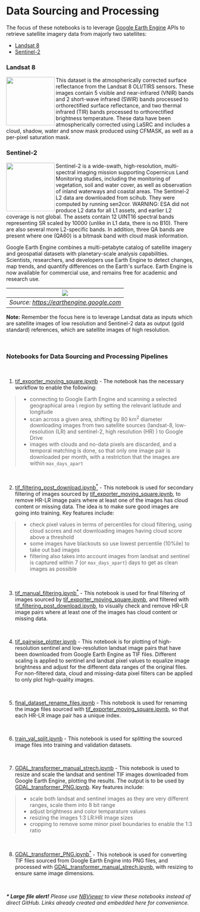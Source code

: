 # Data Sourcing and Processing

The focus of these notebooks is to leverage [Google Earth Engine](https://earthengine.google.com/) APIs to retrieve satellite imagery data from majorly two satellites:

- [Landsat 8](https://developers.google.com/earth-engine/datasets/catalog/LANDSAT_LC08_C01_T1_SR)
- [Sentinel-2](https://developers.google.com/earth-engine/datasets/catalog/COPERNICUS_S2_SR)

### Landsat 8

<a target="_blank" href="#">
  <img src="https://i.imgur.com/ojkQ4D5.png" width="130" align="left"/>
</a> 

This dataset is the atmospherically corrected surface reflectance from the Landsat 8 OLI/TIRS sensors. These images contain 5 visible and near-infrared (VNIR) bands and 2 short-wave infrared (SWIR) bands processed to orthorectified surface reflectance, and two thermal infrared (TIR) bands processed to orthorectified brightness temperature. These data have been atmospherically corrected using LaSRC and includes a cloud, shadow, water and snow mask produced using CFMASK, as well as a per-pixel saturation mask.


### Sentinel-2

<a target="_blank" href="#">
  <img src="https://i.imgur.com/Rvw7f51.png" width="130" align="left"/>
</a> 

Sentinel-2 is a wide-swath, high-resolution, multi-spectral imaging mission supporting Copernicus Land Monitoring studies, including the monitoring of vegetation, soil and water cover, as well as observation of inland waterways and coastal areas. The Sentinel-2 L2 data are downloaded from scihub. They were computed by running sen2cor. WARNING: ESA did not produce L2 data for all L1 assets, and earlier L2 coverage is not global. The assets contain 12 UINT16 spectral bands representing SR scaled by 10000 (unlike in L1 data, there is no B10). There are also several more L2-specific bands. In addition, three QA bands are present where one (QA60) is a bitmask band with cloud mask information.

Google Earth Engine combines a multi-petabyte catalog of satellite imagery and geospatial datasets with planetary-scale analysis capabilities. Scientists, researchers, and developers use Earth Engine to detect changes, map trends, and quantify differences on the Earth's surface. Earth Engine is now available for commercial use, and remains free for academic and research use.

| ![](https://i.imgur.com/Bd5Y7ze.png) | 
|:--:| 
| *Source: https://earthengine.google.com* |


__Note:__ Remember the focus here is to leverage Landsat data as inputs which are satellite images of low resolution and Sentinel-2 data as output (gold standard) references, which are satellite images of high resolution.

<br>

### Notebooks for Data Sourcing and Processing Pipelines

<br>

1.  [tif_exporter_moving_square.ipynb](https://nbviewer.org/github/dipanjanS/satellite-image-super-resolution/blob/master/notebooks/data_sourcing_and_processing/tif_exporter_moving_square.ipynb) - The notebook has the necessary workflow to enable the following:
>  - connecting to Google Earth Engine and scanning a selected geographical area \ region by setting the relevant latitude and longitude
>  - scan across a given area, shifting by 80 km<sup>2</sup> diameter downloading images from two satellite sources (landsat-8, low-resolution (LR) and sentinel-2, high resolution (HR) ) to Google Drive
>  - images with clouds and no-data pixels are discarded, and a temporal matching is done, so that only one image pair is downloaded per month, with a restriction that the images are within `max_days_apart`

<br>

2.  [tif_filtering_post_download.ipynb<sup>*</sup>](https://nbviewer.org/github/dipanjanS/satellite-image-super-resolution/blob/master/notebooks/data_sourcing_and_processing/tif_filtering_post_download.ipynb) - This notebook is used for secondary filtering of images sourced by [tif_exporter_moving_square.ipynb](https://nbviewer.org/github/dipanjanS/satellite-image-super-resolution/blob/master/notebooks/data_sourcing_and_processing/tif_exporter_moving_square.ipynb), to remove HR-LR image pairs where at least one of the images has cloud content or missing data. The idea is to make sure good images are going into training. Key features include:
>  - check pixel values in terms of percentiles for cloud filtering, using cloud scores and not downloading images having cloud score above a threshold
>  - some images have blackouts so use lowest percentile (10%ile) to take out bad images
>  - filtering also takes into account images from landsat and sentinel is captured within 7 (or `max_days_apart`) days to get as clean images as possible

<br>

3.  [tif_manual_filtering.ipynb<sup>*</sup>](https://nbviewer.org/github/dipanjanS/satellite-image-super-resolution/blob/master/notebooks/data_sourcing_and_processing/tif_manual_filtering.ipynb) - This notebook is used for final filtering of images sourced by [tif_exporter_moving_square.ipynb](https://nbviewer.org/github/dipanjanS/satellite-image-super-resolution/blob/master/notebooks/data_sourcing_and_processing/tif_exporter_moving_square.ipynb), and filtered with [tif_filtering_post_download.ipynb](https://nbviewer.org/github/dipanjanS/satellite-image-super-resolution/blob/master/notebooks/data_sourcing_and_processing/tif_filtering_post_download.ipynb), to visually check and remove HR-LR image pairs where at least one of the images has cloud content or missing data.

<br>

4.  [tif_pairwise_plotter.ipynb](https://nbviewer.org/github/dipanjanS/satellite-image-super-resolution/blob/master/notebooks/data_sourcing_and_processing/tif_pairwise_plotter.ipynb) - This notebook is for plotting of high-resolution sentinel and low-resolution landsat image pairs that have been downloaded from Google Earth Engine as TIF files. Different scaling is applied to sentinel and landsat pixel values to equalize image brightness and adjust for the different data ranges of the original files. For non-filtered data, cloud and missing-data pixel filters can be applied to only plot high-quality images.

<br>

5.  [final_dataset_rename_files.ipynb](https://nbviewer.org/github/dipanjanS/satellite-image-super-resolution/blob/master/notebooks/data_sourcing_and_processing/final_dataset_rename_files.ipynb) - This notebook is used for renaming the image files sourced with [tif_exporter_moving_square.ipynb](https://nbviewer.org/github/dipanjanS/satellite-image-super-resolution/blob/master/notebooks/data_sourcing_and_processing/tif_exporter_moving_square.ipynb), so that each HR-LR image pair has a unique index.

<br>

6.  [train_val_split.ipynb](https://nbviewer.org/github/dipanjanS/satellite-image-super-resolution/blob/master/notebooks/data_sourcing_and_processing/train_val_split.ipynb) - This notebook is used for splitting the sourced image files into training and validation datasets.

<br>

7. [GDAL_transformer_manual_strech.ipynb](https://nbviewer.org/github/dipanjanS/satellite-image-super-resolution/blob/master/notebooks/data_sourcing_and_processing/GDAL_transformer_manual_strech.ipynb) - This notebook is used to resize and scale the landsat and sentinel TIF images downloaded from Google Earth Engine, plotting the results. The output is to be used by [GDAL_transformer_PNG.ipynb](https://nbviewer.org/github/dipanjanS/satellite-image-super-resolution/blob/master/notebooks/data_sourcing_and_processing/GDAL_transformer_PNG.ipynb). Key features include:
>  - scale both landsat and sentinel images as they are very different ranges, scale them into 8 bit range
>  - adjust brightness and color temparature values
>  - resizing the images 1:3 LR:HR image sizes
>  - cropping to remove some minor pixel boundaries to enable the 1:3 ratio

<br>

8. [GDAL_transformer_PNG.ipynb<sup>*</sup>](https://nbviewer.org/github/dipanjanS/satellite-image-super-resolution/blob/master/notebooks/data_sourcing_and_processing/GDAL_transformer_PNG.ipynb) - This notebook is used for converting TIF files sourced from Google Earth Engine into PNG files, and processed with [GDAL_transformer_manual_strech.ipynb](https://nbviewer.org/github/dipanjanS/satellite-image-super-resolution/blob/master/notebooks/data_sourcing_and_processing/GDAL_transformer_manual_strech.ipynb), with resizing to ensure same image dimensions.


<br>

_<b>* Large file alert!</b> Please use [NBViewer](https://nbviewer.org/) to view these notebooks instead of direct GitHub. Links already created and embedded here for convenience._
